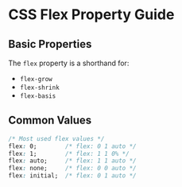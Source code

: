# CSS Flex Property Guide

## Basic Properties

The `flex` property is a shorthand for:
- `flex-grow`
- `flex-shrink` 
- `flex-basis`

## Common Values

```css
/* Most used flex values */
flex: 0;        /* flex: 0 1 auto */
flex: 1;        /* flex: 1 1 0% */
flex: auto;     /* flex: 1 1 auto */
flex: none;     /* flex: 0 0 auto */
flex: initial;  /* flex: 0 1 auto */
```